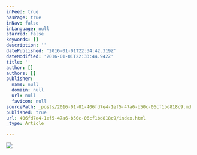 ```yaml
---
inFeed: true
hasPage: true
inNav: false
inLanguage: null
starred: false
keywords: []
description: ''
datePublished: '2016-01-01T22:34:42.319Z'
dateModified: '2016-01-01T22:33:44.942Z'
title: ''
author: []
authors: []
publisher:
  name: null
  domain: null
  url: null
  favicon: null
sourcePath: _posts/2016-01-01-406fd7e4-1ef5-47a6-b50c-06cf1bd818c9.md
published: true
url: 406fd7e4-1ef5-47a6-b50c-06cf1bd818c9/index.html
_type: Article

---
```

![](https://the-grid-user-content.s3-us-west-2.amazonaws.com/7565edb8-a811-44c4-839f-917bf31a1b05.png)